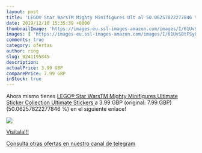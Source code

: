 ```yaml
---
layout: post
title: 'LEGO® Star WarsTM Mighty Minifigures Ult al 50.06257822277846 % de descuento'
date: 2019/12/16 15:35:39 +0000
thumbnailImage: 'https://images-eu.ssl-images-amazon.com/images/I/61UvS8tFSyL._SL200_.jpg'
images: [ 'https://images-eu.ssl-images-amazon.com/images/I/61UvS8tFSyL._SL200_.jpg' ]
comments: true
category: ofertas
author: ring
slug: 0241195845
description:
actualPrice: 3.99 GBP
comparePrice: 7.99 GBP
inStock: true
---
```


Ahora mismo tienes [LEGO® Star WarsTM Mighty Minifigures Ultimate Sticker Collection  Ultimate Stickers ](https://www.amazon.com/dp/0241195845/?tag=redken08-20) a 3.99 GBP (original: 7.99 GBP) (50.06257822277846 %) en el siguiente enlace!

[![](https://images-eu.ssl-images-amazon.com/images/I/61UvS8tFSyL._SL200_.jpg)](https://www.amazon.com/dp/0241195845/?tag=redken08-20)

[Visítala!!!](https://www.amazon.com/dp/0241195845/?tag=redken08-20)

[Consulta otras ofertas en nuestro canal de telegram](https://t.me/s/ofertas25)
